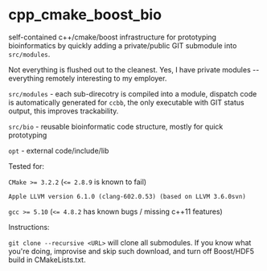# cpp_cmake_boost_bio
self-contained c++/cmake/boost infrastructure for prototyping bioinformatics by quickly adding a private/public GIT submodule into ```src/modules```.

Not everything is flushed out to the cleanest. Yes, I have private modules -- everything remotely interesting to my employer.

```src/modules``` - each sub-direcotry is compiled into a module, dispatch code is automatically generated for ```ccbb```, the only executable with GIT status output, this improves trackability.

```src/bio``` - reusable bioinformatic code structure, mostly for quick prototyping

```opt``` - external code/include/lib

Tested for:

```CMake >= 3.2.2``` (```<= 2.8.9``` is known to fail)

```Apple LLVM version 6.1.0 (clang-602.0.53) (based on LLVM 3.6.0svn)```

```gcc >= 5.10``` (```<= 4.8.2``` has known bugs / missing c++11 features)

Instructions:

```git clone --recursive <URL>``` will clone all submodules. If you know what you're doing, improvise and skip such download, and turn off Boost/HDF5 build in CMakeLists.txt.
